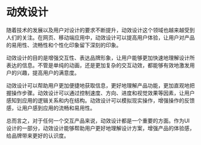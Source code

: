 # 动效设计
随着技术的发展以及用户对设计的要求不断提升，动效设计这个领域也越来越受到人们的关注。在网页、移动端应用中，动效设计可以提高用户体验，让用户对产品的易用性、流畅性和个性化印象留下深刻的印象。

动效设计的目的是增强交互性、表达品牌形象，让用户能够更加快速地理解设计所表达的信息。不管是单纯的动画，还是更加复杂的交互动效，都能够有效地激发用户的兴趣，提高用户的满意度。

动效设计可以帮助用户更加便捷地获取信息，更好地理解产品功能，更加直观地把握操作步骤。动效设计可以通过控制速度、方向、进度和视觉效果等因素，让用户感知到应用的逻辑关系和内在结构。动效设计可以模拟现实操作，增强操作的反馈感，让用户感到应用的流畅和易用性。

总而言之，对于任何一个交互产品来说，动效设计都是一个重要的方面。作为UI设计的一部分，动效设计能够帮助用户更好地理解设计方案，增强产品的体验感，给品牌带来更好的认识度。